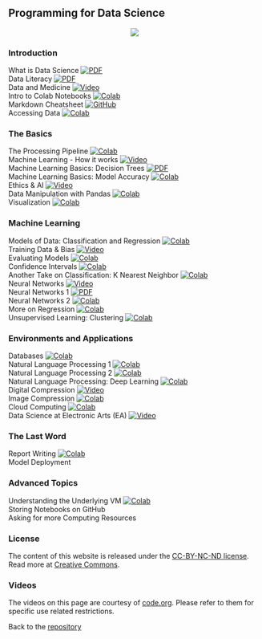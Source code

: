 ## Programming for Data Science

<center>
<img src="https://raw.githubusercontent.com/lutzhamel/ds-assets/main/assets/data-science.jpg">
</center>


### Introduction

What is Data Science
[![PDF](https://raw.githubusercontent.com/lutzhamel/ds-assets/main/assets/pdf-badge.png)](https://lutzhamel.github.io/CSC310/notes/01-What-is-Data-Science.pdf)
<br>
Data Literacy
[![PDF](https://raw.githubusercontent.com/lutzhamel/ds-assets/main/assets/pdf-badge.png)](https://lutzhamel.github.io/CSC310/notes/02-data-literacy.pdf)
<br>
Data and Medicine
[![Video](https://raw.githubusercontent.com/lutzhamel/ds-assets/main/assets/youtube-icon.png)](https://youtu.be/bMrDHtGHFR4)
<br>
Intro to Colab Notebooks
[![Colab](https://raw.githubusercontent.com/lutzhamel/ds-assets/main/assets/colab-icon.png)](https://colab.research.google.com/notebooks/intro.ipynb)
<br>
Markdown Cheatsheet
[![GitHub](https://raw.githubusercontent.com/lutzhamel/ds-assets/main/assets/github-icon.png)](https://github.com/adam-p/markdown-here/wiki/Markdown-Cheatsheet)
<br>
Accessing Data
[![Colab](https://raw.githubusercontent.com/lutzhamel/ds-assets/main/assets/colab-icon.png)](https://colab.research.google.com/github/lutzhamel/CSC310/blob/master/notes/03-accessing-data.ipynb)
<br>

### The Basics

The Processing Pipeline
[![Colab](https://raw.githubusercontent.com/lutzhamel/ds-assets/main/assets/colab-icon.png)](https://colab.research.google.com/github/lutzhamel/CSC310/blob/master/notes/05-processing-pipeline.ipynb)
<br>
Machine Learning - How it works
[![Video](https://raw.githubusercontent.com/lutzhamel/ds-assets/main/assets/youtube-icon.png)](https://youtu.be/OeU5m6vRyCk)
<br>
Machine Learning Basics: Decision Trees
[![PDF](https://raw.githubusercontent.com/lutzhamel/ds-assets/main/assets/pdf-badge.png)](https://lutzhamel.github.io/CSC310/notes/06-machine-learning-basics-1.pdf)
<br>
Machine Learning Basics: Model Accuracy
[![Colab](https://raw.githubusercontent.com/lutzhamel/ds-assets/main/assets/colab-icon.png)](https://colab.research.google.com/github/lutzhamel/CSC310/blob/master/notes/07-machine-learning-basics-2.ipynb)
<br>
Ethics & AI
[![Video](https://raw.githubusercontent.com/lutzhamel/ds-assets/main/assets/youtube-icon.png)](https://youtu.be/zNxw5gJtHLc)
<br>
Data Manipulation with Pandas
[![Colab](https://raw.githubusercontent.com/lutzhamel/ds-assets/main/assets/colab-icon.png)](https://colab.research.google.com/github/lutzhamel/CSC310/blob/master/notes/08-data-manipulation-pandas.ipynb)
<br>
Visualization
[![Colab](https://raw.githubusercontent.com/lutzhamel/ds-assets/main/assets/colab-icon.png)](https://colab.research.google.com/github/lutzhamel/CSC310/blob/master/notes/09-visualization.ipynb)
<br>

### Machine Learning

Models of Data: Classification and Regression
[![Colab](https://raw.githubusercontent.com/lutzhamel/ds-assets/main/assets/colab-icon.png)](https://colab.research.google.com/github/lutzhamel/CSC310/blob/master/notes/10-models.ipynb)
<br>
Training Data & Bias
[![Video](https://raw.githubusercontent.com/lutzhamel/ds-assets/main/assets/youtube-icon.png)](https://youtu.be/x2mRoFNm22g)
<br>
Evaluating Models
[![Colab](https://raw.githubusercontent.com/lutzhamel/ds-assets/main/assets/colab-icon.png)](https://colab.research.google.com/github/lutzhamel/CSC310/blob/master/notes/11-models-2.ipynb)
<br>
Confidence Intervals
[![Colab](https://raw.githubusercontent.com/lutzhamel/ds-assets/main/assets/colab-icon.png)](https://colab.research.google.com/github/lutzhamel/CSC310/blob/master/notes/12-models-3.ipynb)
<br>
Another Take on Classification: K Nearest Neighbor
[![Colab](https://raw.githubusercontent.com/lutzhamel/ds-assets/main/assets/colab-icon.png)](https://colab.research.google.com/github/lutzhamel/CSC310/blob/master/notes/13-KNN.ipynb)
<br>
Neural Networks
[![Video](https://raw.githubusercontent.com/lutzhamel/ds-assets/main/assets/youtube-icon.png)](https://youtu.be/JrXazCEACVo)
<br>
Neural Networks 1
[![PDF](https://raw.githubusercontent.com/lutzhamel/ds-assets/main/assets/pdf-badge.png)](https://lutzhamel.github.io/CSC310//notes/14-ANN.pdf)
<br>
Neural Networks 2
[![Colab](https://raw.githubusercontent.com/lutzhamel/ds-assets/main/assets/colab-icon.png)](https://colab.research.google.com/github/lutzhamel/CSC310/blob/master/notes/15-ANN-2.ipynb)
<br>
More on Regression
[![Colab](https://raw.githubusercontent.com/lutzhamel/ds-assets/main/assets/colab-icon.png)](https://colab.research.google.com/github/lutzhamel/CSC310/blob/master/notes/16a-regression.ipynb)
<br>
Unsupervised Learning: Clustering
[![Colab](https://raw.githubusercontent.com/lutzhamel/ds-assets/main/assets/colab-icon.png)](https://colab.research.google.com/github/lutzhamel/CSC310/blob/master/notes/17a-unsupervised-learning.ipynb)
<br>

### Environments and Applications
Databases
[![Colab](https://raw.githubusercontent.com/lutzhamel/ds-assets/main/assets/colab-icon.png)](https://colab.research.google.com/github/lutzhamel/CSC310/blob/master/notes/20-databases.ipynb)
<br>
Natural Language Processing 1
[![Colab](https://raw.githubusercontent.com/lutzhamel/ds-assets/main/assets/colab-icon.png)](https://colab.research.google.com/github/lutzhamel/CSC310/blob/master/notes/18a-NLP.ipynb)
<br>
Natural Language Processing 2
[![Colab](https://raw.githubusercontent.com/lutzhamel/ds-assets/main/assets/colab-icon.png)](https://colab.research.google.com/github/lutzhamel/CSC310/blob/master/notes/19a-NLP.ipynb)
<br>
Natural Language Processing: Deep Learning
[![Colab](https://raw.githubusercontent.com/lutzhamel/ds-assets/main/assets/colab-icon.png)](https://colab.research.google.com/github/lutzhamel/CSC310/blob/master/notes/22-deep-learning.ipynb)
<br>
Digital Compression
[![Video](https://raw.githubusercontent.com/lutzhamel/ds-assets/main/assets/youtube-icon.png)](https://youtu.be/By30SCp-Tsw)
<br>
Image Compression
[![Colab](https://raw.githubusercontent.com/lutzhamel/ds-assets/main/assets/colab-icon.png)](https://colab.research.google.com/github/lutzhamel/CSC310/blob/master/notes/22a-image-compression.ipynb)
<br>
Cloud Computing
[![Colab](https://raw.githubusercontent.com/lutzhamel/ds-assets/main/assets/colab-icon.png)](https://colab.research.google.com/github/lutzhamel/CSC310/blob/master/notes/23-cloud-computing.ipynb)
<br>
Data Science at Electronic Arts (EA)
[![Video](https://raw.githubusercontent.com/lutzhamel/ds-assets/main/assets/youtube-icon.png)](https://youtu.be/tTSEFaYjV30)
<br>

### The Last Word
Report Writing
[![Colab](https://raw.githubusercontent.com/lutzhamel/ds-assets/main/assets/colab-icon.png)](https://colab.research.google.com/github/lutzhamel/CSC310/blob/master/notes/24-report-writing.ipynb)
<br>
Model Deployment
<br>

### Advanced Topics

Understanding the Underlying VM
[![Colab](https://raw.githubusercontent.com/lutzhamel/ds-assets/main/assets/colab-icon.png)](https://colab.research.google.com/github/lutzhamel/CSC310/blob/master/notes/26-system.ipynb)
<br>
Storing Notebooks on GitHub
<br>
Asking for more Computing Resources
<br>

### License
The content of this website is released under the [CC-BY-NC-ND license](https://creativecommons.org/licenses/by-sa/4.0/). Read more at [Creative Commons](https://creativecommons.org).

### Videos
The videos on this page are courtesy of [code.org](https://code.org/educate/resources/videos).  Please refer to them  for specific use related restrictions.

Back to the [repository](https://github.com/lutzhamel/CSC310)
